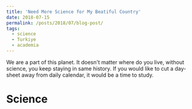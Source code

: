 ```yaml
---
title: 'Need More Science for My Beatiful Country'
date: 2018-07-15
permalink: /posts/2018/07/blog-post/
tags:
  - science
  - Turkiye
  - academia
---
```


We are a part of this planet. It doesn't matter where do you live, without science, you keep staying in same history. If you would like to cut a day-sheet away from daily calendar, it would be a time to study.


Science
======

<!--
Blogs
-----
http://www.huseyincavus.com.tr

-->
